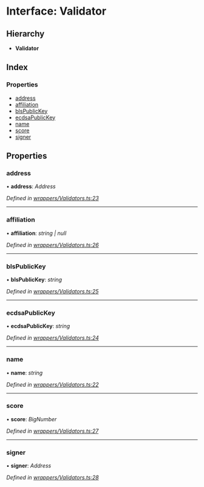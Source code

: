 # Interface: Validator

## Hierarchy

* **Validator**

## Index

### Properties

* [address](_wrappers_validators_.validator.md#address)
* [affiliation](_wrappers_validators_.validator.md#affiliation)
* [blsPublicKey](_wrappers_validators_.validator.md#blspublickey)
* [ecdsaPublicKey](_wrappers_validators_.validator.md#ecdsapublickey)
* [name](_wrappers_validators_.validator.md#name)
* [score](_wrappers_validators_.validator.md#score)
* [signer](_wrappers_validators_.validator.md#signer)

## Properties

###  address

• **address**: *Address*

*Defined in [wrappers/Validators.ts:23](https://github.com/celo-org/celo-monorepo/blob/master/packages/sdk/contractkit/src/wrappers/Validators.ts#L23)*

___

###  affiliation

• **affiliation**: *string | null*

*Defined in [wrappers/Validators.ts:26](https://github.com/celo-org/celo-monorepo/blob/master/packages/sdk/contractkit/src/wrappers/Validators.ts#L26)*

___

###  blsPublicKey

• **blsPublicKey**: *string*

*Defined in [wrappers/Validators.ts:25](https://github.com/celo-org/celo-monorepo/blob/master/packages/sdk/contractkit/src/wrappers/Validators.ts#L25)*

___

###  ecdsaPublicKey

• **ecdsaPublicKey**: *string*

*Defined in [wrappers/Validators.ts:24](https://github.com/celo-org/celo-monorepo/blob/master/packages/sdk/contractkit/src/wrappers/Validators.ts#L24)*

___

###  name

• **name**: *string*

*Defined in [wrappers/Validators.ts:22](https://github.com/celo-org/celo-monorepo/blob/master/packages/sdk/contractkit/src/wrappers/Validators.ts#L22)*

___

###  score

• **score**: *BigNumber*

*Defined in [wrappers/Validators.ts:27](https://github.com/celo-org/celo-monorepo/blob/master/packages/sdk/contractkit/src/wrappers/Validators.ts#L27)*

___

###  signer

• **signer**: *Address*

*Defined in [wrappers/Validators.ts:28](https://github.com/celo-org/celo-monorepo/blob/master/packages/sdk/contractkit/src/wrappers/Validators.ts#L28)*
